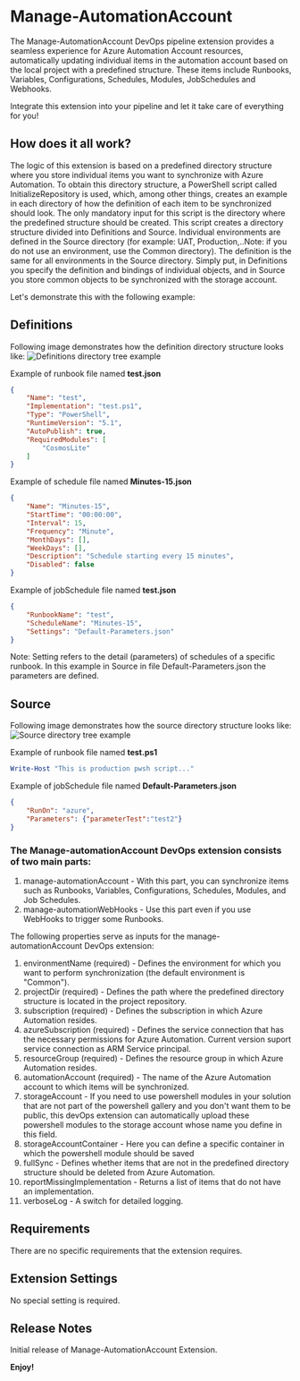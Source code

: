 # Manage-AutomationAccount

The Manage-AutomationAccount DevOps pipeline extension provides a seamless experience for Azure Automation Account resources, automatically updating individual items in the automation account based on the local project with a predefined structure. 
These items include Runbooks, Variables, Configurations, Schedules, Modules, JobSchedules and Webhooks.

Integrate this extension into your pipeline and let it take care of everything for you! 

## How does it all work?

The logic of this extension is based on a predefined directory structure where you store individual items you want to synchronize with Azure Automation. To obtain this directory structure, a PowerShell script called InitializeRepository is used, which, among other things, creates an example in each directory of how the definition of each item to be synchronized should look. The only mandatory input for this script is the directory where the predefined structure should be created. This script creates a directory structure divided into Definitions and Source. Individual environments are defined in the Source directory (for example: UAT, Production,..Note: if you do not use an environment, use the Common directory). The definition is the same for all environments in the Source directory. Simply put, in Definitions you specify the definition and bindings of individual objects, and in Source you store common objects to be synchronized with the storage account.

Let's demonstrate this with the following example:

## Definitions

Following image demonstrates how the definition directory structure looks like:
![Definitions directory tree example](./images/Definitions.png)

Example of runbook file named <strong>test.json</strong>

```json
{
    "Name": "test",
    "Implementation": "test.ps1",
    "Type": "PowerShell",
    "RuntimeVersion": "5.1",
    "AutoPublish": true,
    "RequiredModules": [
        "CosmosLite"
    ]
}
```

Example of schedule file named <strong>Minutes-15.json</strong>

```json
{
    "Name": "Minutes-15",
    "StartTime": "00:00:00",
    "Interval": 15,
    "Frequency": "Minute",
    "MonthDays": [],
    "WeekDays": [],
    "Description": "Schedule starting every 15 minutes",
    "Disabled": false
}
```

Example of jobSchedule file named <strong>test.json</strong>

```json
{
    "RunbookName": "test",
    "ScheduleName": "Minutes-15",
    "Settings": "Default-Parameters.json"
}
```
Note: Setting refers to the detail (parameters) of schedules of a specific runbook. In this example in Source in file Default-Parameters.json the parameters are defined.

## Source

Following image demonstrates how the source directory structure looks like:
![Source directory tree example](./images/Source.png)

Example of runbook file named <strong>test.ps1</strong>

```powershell
Write-Host "This is production pwsh script..."
```

Example of jobSchedule file named <strong>Default-Parameters.json</strong>

```json
{
    "RunOn": "azure",
    "Parameters": {"parameterTest":"test2"}
}
```


### The Manage-automationAccount DevOps extension consists of two main parts:
1. manage-automationAccount - With this part, you can synchronize items such as Runbooks, Variables, Configurations, Schedules, Modules, and Job Schedules.
2. manage-automationWebHooks - Use this part even if you use WebHooks to trigger some Runbooks.

The following properties serve as inputs for the manage-automationAccount DevOps extension:
1. environmentName (required) - Defines the environment for which you want to perform synchronization (the default environment is "Common").
2. projectDir (required) - Defines the path where the predefined directory structure is located in the project repository.
3. subscription (required) - Defines the subscription in which Azure Automation resides.
4. azureSubscription (required) - Defines the service connection that has the necessary permissions for Azure Automation. Current version suport service connection as ARM Service principal.
5. resourceGroup (required) - Defines the resource group in which Azure Automation resides.
6. automationAccount (required) - The name of the Azure Automation account to which items will be synchronized.
7. storageAccount - If you need to use powershell modules in your solution that are not part of the powershell gallery and you don't want them to be public, this devOps extension can automatically upload these powershell modules to the storage account whose name you define in this field.
8. storageAccountContainer - Here you can define a specific container in which the powershell module should be saved
9. fullSync - Defines whether items that are not in the predefined directory structure should be deleted from Azure Automation.
10. reportMissingImplementation - Returns a list of items that do not have an implementation.
11. verboseLog - A switch for detailed logging.
   
## Requirements
There are no specific requirements that the extension requires.

## Extension Settings
No special setting is required.

## Release Notes
Initial release of Manage-AutomationAccount Extension.

**Enjoy!**
